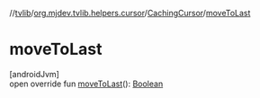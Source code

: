 //[tvlib](../../../index.md)/[org.mjdev.tvlib.helpers.cursor](../index.md)/[CachingCursor](index.md)/[moveToLast](move-to-last.md)

# moveToLast

[androidJvm]\
open override fun [moveToLast](move-to-last.md)(): [Boolean](https://kotlinlang.org/api/latest/jvm/stdlib/kotlin/-boolean/index.html)
